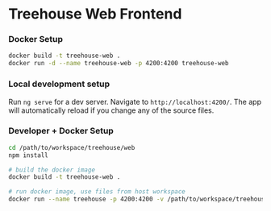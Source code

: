 # Treehouse Web Frontend

### Docker Setup
```bash
docker build -t treehouse-web .
docker run -d --name treehouse-web -p 4200:4200 treehouse-web
```

### Local development setup

Run `ng serve` for a dev server. Navigate to `http://localhost:4200/`. The app will automatically reload if you change any of the source files.

### Developer + Docker Setup
```bash
cd /path/to/workspace/treehouse/web
npm install

# build the docker image
docker build -t treehouse-web .

# run docker image, use files from host workspace
docker run --name treehouse -p 4200:4200 -v /path/to/workspace/treehouse/web:/treehouse treehouse-web
```